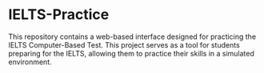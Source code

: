# IELTS-Practice
This repository contains a web-based interface designed for practicing the IELTS Computer-Based Test. This project serves as a tool for students preparing for the IELTS, allowing them to practice their skills in a simulated environment. 
